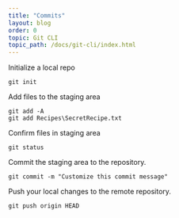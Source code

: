 ```yaml
---
title: "Commits"
layout: blog
order: 0
topic: Git CLI
topic_path: /docs/git-cli/index.html
---
```


Initialize a local repo
```
git init
```

Add files to the staging area
```
git add -A
git add Recipes\SecretRecipe.txt
```

Confirm files in staging area
```
git status
```

Commit the staging area to the repository.
```
git commit -m "Customize this commit message"
```

Push your local changes to the remote repository.
```
git push origin HEAD
```